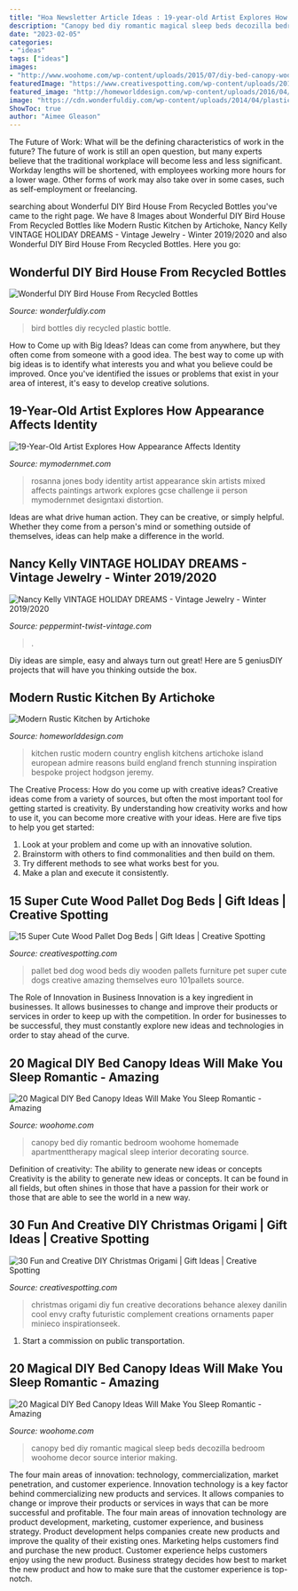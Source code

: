```yaml
---
title: "Hoa Newsletter Article Ideas : 19-year-old Artist Explores How Appearance Affects Identity"
description: "Canopy bed diy romantic magical sleep beds decozilla bedroom woohome decor source interior making"
date: "2023-02-05"
categories:
- "ideas"
tags: ["ideas"]
images:
- "http://www.woohome.com/wp-content/uploads/2015/07/diy-bed-canopy-woohome-19.jpg"
featuredImage: "https://www.creativespotting.com/wp-content/uploads/2013/05/pallet-dog-bed-1-600x402.jpg"
featured_image: "http://homeworlddesign.com/wp-content/uploads/2016/04/Modern-Rustic-Kitchen-by-Artichoke-2.jpg"
image: "https://cdn.wonderfuldiy.com/wp-content/uploads/2014/04/plastic-bottle-bird-house.jpg"
ShowToc: true
author: "Aimee Gleason"
---
```



The Future of Work: What will be the defining characteristics of work in the future?
The future of work is still an open question, but many experts believe that the traditional workplace will become less and less significant. Workday lengths will be shortened, with employees working more hours for a lower wage. Other forms of work may also take over in some cases, such as self-employment or freelancing.

	

		
searching about Wonderful DIY Bird House From Recycled Bottles you've came to the right page. We have 8 Images about Wonderful DIY Bird House From Recycled Bottles like Modern Rustic Kitchen by Artichoke, Nancy Kelly VINTAGE HOLIDAY DREAMS - Vintage Jewelry - Winter 2019/2020 and also Wonderful DIY Bird House From Recycled Bottles. Here you go:
		
    
## Wonderful DIY Bird House From Recycled Bottles

<img loading=lazy src="https://cdn.wonderfuldiy.com/wp-content/uploads/2014/04/plastic-bottle-bird-house.jpg" onerror="this.onerror=null;this.src='https://tse1.mm.bing.net/th?id=OIP.IyRCtd6N-_CQUtl_GdQANQHaHa&amp;pid=15.1';" alt="Wonderful DIY Bird House From Recycled Bottles">

_Source: wonderfuldiy.com_

>bird bottles diy recycled plastic bottle. 

	

How to Come up with Big Ideas?
Ideas can come from anywhere, but they often come from someone with a good idea. The best way to come up with big ideas is to identify what interests you and what you believe could be improved. Once you've identified the issues or problems that exist in your area of interest, it's easy to develop creative solutions.

    
## 19-Year-Old Artist Explores How Appearance Affects Identity

<img loading=lazy src="https://mymodernmet.com/wp/wp-content/uploads/archive/XvtoXUbQhlc76FaVT5NJ_1082133865.jpeg" onerror="this.onerror=null;this.src='https://tse1.mm.bing.net/th?id=OIP.-ORRj1xaZwRjvpYOevUEJAHaKd&amp;pid=15.1';" alt="19-Year-Old Artist Explores How Appearance Affects Identity">

_Source: mymodernmet.com_

>rosanna jones body identity artist appearance skin artists mixed affects paintings artwork explores gcse challenge ii person mymodernmet designtaxi distortion. 

	

Ideas are what drive human action. They can be creative, or simply helpful. Whether they come from a person's mind or something outside of themselves, ideas can help make a difference in the world.

    
## Nancy Kelly VINTAGE HOLIDAY DREAMS - Vintage Jewelry - Winter 2019/2020

<img loading=lazy src="http://cdn.shopify.com/s/files/1/0042/0669/0350/articles/Xmastree_1024x.jpg?v=1604287717" onerror="this.onerror=null;this.src='https://tse4.mm.bing.net/th?id=OIP.nUeDRKlxP2HFTmBPKzBXCAHaGi&amp;pid=15.1';" alt="Nancy Kelly VINTAGE HOLIDAY DREAMS - Vintage Jewelry - Winter 2019/2020">

_Source: peppermint-twist-vintage.com_

>. 

	

Diy ideas are simple, easy and always turn out great! Here are 5 geniusDIY projects that will have you thinking outside the box.

    
## Modern Rustic Kitchen By Artichoke

<img loading=lazy src="http://homeworlddesign.com/wp-content/uploads/2016/04/Modern-Rustic-Kitchen-by-Artichoke-2.jpg" onerror="this.onerror=null;this.src='https://tse3.mm.bing.net/th?id=OIP.nWiKelLPbtz_YJ24JMZimgHaLH&amp;pid=15.1';" alt="Modern Rustic Kitchen by Artichoke">

_Source: homeworlddesign.com_

>kitchen rustic modern country english kitchens artichoke island european admire reasons build england french stunning inspiration bespoke project hodgson jeremy. 

	

The Creative Process: How do you come up with creative ideas?
Creative ideas come from a variety of sources, but often the most important tool for getting started is creativity. By understanding how creativity works and how to use it, you can become more creative with your ideas. Here are five tips to help you get started: 
1. Look at your problem and come up with an innovative solution.
2. Brainstorm with others to find commonalities and then build on them. 
3. Try different methods to see what works best for you. 
4. Make a plan and execute it consistently. 

    
## 15 Super Cute Wood Pallet Dog Beds | Gift Ideas | Creative Spotting

<img loading=lazy src="https://www.creativespotting.com/wp-content/uploads/2013/05/pallet-dog-bed-1-600x402.jpg" onerror="this.onerror=null;this.src='https://tse2.mm.bing.net/th?id=OIP.sUyLGYbMP2xNkjXIjDOUlwHaE9&amp;pid=15.1';" alt="15 Super Cute Wood Pallet Dog Beds | Gift Ideas | Creative Spotting">

_Source: creativespotting.com_

>pallet bed dog wood beds diy wooden pallets furniture pet super cute dogs creative amazing themselves euro 101pallets source. 

	

The Role of Innovation in Business
Innovation is a key ingredient in businesses. It allows businesses to change and improve their products or services in order to keep up with the competition. In order for businesses to be successful, they must constantly explore new ideas and technologies in order to stay ahead of the curve.

    
## 20 Magical DIY Bed Canopy Ideas Will Make You Sleep Romantic - Amazing

<img loading=lazy src="http://www.woohome.com/wp-content/uploads/2015/07/diy-bed-canopy-woohome-17.jpg" onerror="this.onerror=null;this.src='https://tse3.mm.bing.net/th?id=OIP.SJIxJWul90I5qUNMYsM07QHaLH&amp;pid=15.1';" alt="20 Magical DIY Bed Canopy Ideas Will Make You Sleep Romantic - Amazing">

_Source: woohome.com_

>canopy bed diy romantic bedroom woohome homemade apartmenttherapy magical sleep interior decorating source. 

	

Definition of creativity: The ability to generate new ideas or concepts
Creativity is the ability to generate new ideas or concepts. It can be found in all fields, but often shines in those that have a passion for their work or those that are able to see the world in a new way.

    
## 30 Fun And Creative DIY Christmas Origami | Gift Ideas | Creative Spotting

<img loading=lazy src="https://www.creativespotting.com/wp-content/uploads/2013/12/1311-600x799.jpg" onerror="this.onerror=null;this.src='https://tse4.mm.bing.net/th?id=OIP.knxMLDG190Bv-WGGE_a_7AHaJ3&amp;pid=15.1';" alt="30 Fun and Creative DIY Christmas Origami | Gift Ideas | Creative Spotting">

_Source: creativespotting.com_

>christmas origami diy fun creative decorations behance alexey danilin cool envy crafty futuristic complement creations ornaments paper minieco inspirationseek. 

	

1) Start a commission on public transportation.

    
## 20 Magical DIY Bed Canopy Ideas Will Make You Sleep Romantic - Amazing

<img loading=lazy src="http://www.woohome.com/wp-content/uploads/2015/07/diy-bed-canopy-woohome-19.jpg" onerror="this.onerror=null;this.src='https://tse3.mm.bing.net/th?id=OIP.QE43WWZD6XzXMSssyA6VOQHaLD&amp;pid=15.1';" alt="20 Magical DIY Bed Canopy Ideas Will Make You Sleep Romantic - Amazing">

_Source: woohome.com_

>canopy bed diy romantic magical sleep beds decozilla bedroom woohome decor source interior making. 

	

The four main areas of innovation: technology, commercialization, market penetration, and customer experience.
Innovation technology is a key factor behind commercializing new products and services. It allows companies to change or improve their products or services in ways that can be more successful and profitable. The four main areas of innovation technology are product development, marketing, customer experience, and business strategy. Product development helps companies create new products and improve the quality of their existing ones. Marketing helps customers find and purchase the new product. Customer experience helps customers enjoy using the new product. Business strategy decides how best to market the new product and how to make sure that the customer experience is top-notch.

